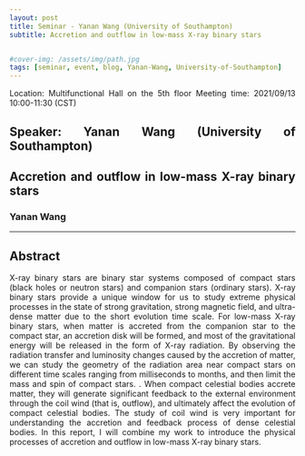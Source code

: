 ```yaml
---
layout: post
title: Seminar - Yanan Wang (University of Southampton)
subtitle: Accretion and outflow in low-mass X-ray binary stars


#cover-img: /assets/img/path.jpg
tags: [seminar, event, blog, Yanan-Wang, University-of-Southampton]
---
```


<style>
body {
text-align: justify}
</style>

Location: Multifunctional Hall on the 5th floor
Meeting time: 2021/09/13 10:00-11:30 (CST)

## Speaker: Yanan Wang (University of Southampton)

## Accretion and outflow in low-mass X-ray binary stars

### Yanan Wang

______________________________

## Abstract

X-ray binary stars are binary star systems composed of compact stars (black holes or neutron stars) and companion stars (ordinary stars). X-ray binary stars provide a unique window for us to study extreme physical processes in the state of strong gravitation, strong magnetic field, and ultra-dense matter due to the short evolution time scale. For low-mass X-ray binary stars, when matter is accreted from the companion star to the compact star, an accretion disk will be formed, and most of the gravitational energy will be released in the form of X-ray radiation. By observing the radiation transfer and luminosity changes caused by the accretion of matter, we can study the geometry of the radiation area near compact stars on different time scales ranging from milliseconds to months, and then limit the mass and spin of compact stars. . When compact celestial bodies accrete matter, they will generate significant feedback to the external environment through the coil wind (that is, outflow), and ultimately affect the evolution of compact celestial bodies. The study of coil wind is very important for understanding the accretion and feedback process of dense celestial bodies. In this report, I will combine my work to introduce the physical processes of accretion and outflow in low-mass X-ray binary stars.
